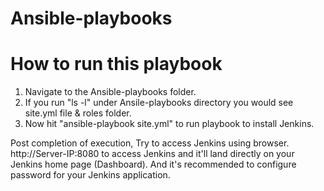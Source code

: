 # Ansible-playbooks

# How to run this playbook
1. Navigate to the Ansible-playbooks folder.
2. If you run "ls -l" under Ansile-playbooks directory you would see site.yml file & roles folder.
3. Now hit "ansible-playbook site.yml" to run playbook to install Jenkins.

Post completion of execution, Try to access Jenkins using browser.
http://Server-IP:8080 to access Jenkins and it'll land directly on your Jenkins home page (Dashboard).
And it's recommended to configure password for your Jenkins application.
